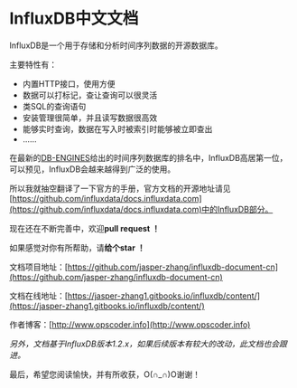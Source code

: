 # InfluxDB中文文档

InfluxDB是一个用于存储和分析时间序列数据的开源数据库。

主要特性有：  

* 内置HTTP接口，使用方便
* 数据可以打标记，查让查询可以很灵活
* 类SQL的查询语句
* 安装管理很简单，并且读写数据很高效
* 能够实时查询，数据在写入时被索引时能够被立即查出
* ……

在最新的[DB-ENGINES](https://db-engines.com/en/ranking/time+series+dbms)给出的时间序列数据库的排名中，InfluxDB高居第一位，可以预见，InfluxDB会越来越得到广泛的使用。

所以我就抽空翻译了一下官方的手册，官方文档的开源地址请见[https://github.com/influxdata/docs.influxdata.com](https://github.com/influxdata/docs.influxdata.com)中的InfluxDB部分。

现在还在不断完善中，欢迎**pull request ！**

如果感觉对你有所帮助，请**给个star ！**

文档项目地址：[https://github.com/jasper-zhang/influxdb-document-cn](https://github.com/jasper-zhang/influxdb-document-cn)

文档在线地址：[https://jasper-zhang1.gitbooks.io/influxdb/content/](https://jasper-zhang1.gitbooks.io/influxdb/content/)

作者博客：[http://www.opscoder.info](http://www.opscoder.info)

*另外，文档基于InfluxDB版本1.2.x，如果后续版本有较大的改动，此文档也会跟进。*

最后，希望您阅读愉快，并有所收获，O(∩_∩)O谢谢！